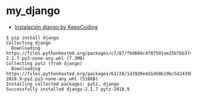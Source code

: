 # my_django

- [Instalación django by KeepCoding](https://youtu.be/sGYSPaXAlkg?list=PLQpe1zyko1phY_8XwZOQSdoyKf9nv7kMl&t=475)

```ssh
$ pip install django
Collecting django
  Downloading https://files.pythonhosted.org/packages/c7/87/fbd666c4f87591ae25b7bb374298e8629816e87193c4099d3608ef11fab9/Django-2.1.7-py3-none-any.whl (7.3MB)
Collecting pytz (from django)
  Downloading https://files.pythonhosted.org/packages/61/28/1d3920e4d1d50b19bc5d24398a7cd85cc7b9a75a490570d5a30c57622d34/pytz-2018.9-py2.py3-none-any.whl (510kB)
Installing collected packages: pytz, django
Successfully installed django-2.1.7 pytz-2018.9
```


